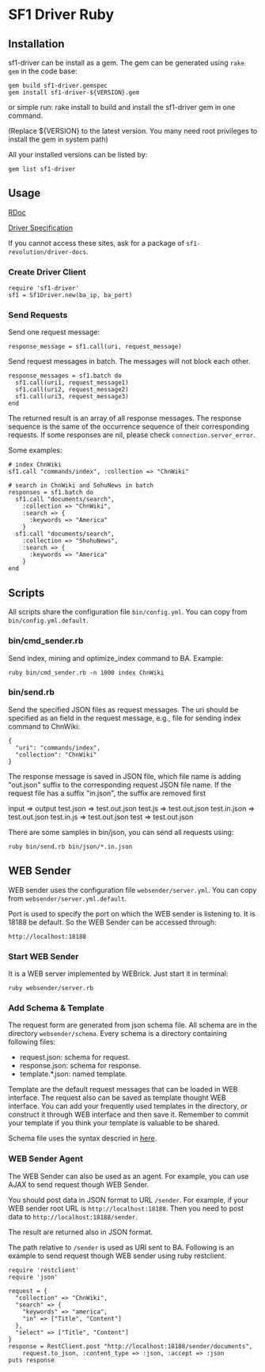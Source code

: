 # SF1 Driver Ruby #

## Installation ##

sf1-driver can be install as a gem. The gem can be generated using `rake gem` in
the code base:

    gem build sf1-driver.gemspec
    gem install sf1-driver-${VERSION}.gem

or simple run:
    rake install
to build and install the sf1-driver gem in one command.

(Replace ${VERSION} to the latest version. You many need root privileges to
install the gem in system path)

All your installed versions can be listed by:

    gem list sf1-driver

## Usage ##

[RDoc](https://git.izenesoft.cn/sf1-revolution/driver-docs/blobs/raw/master/html/ruby-client/index.html)

[Driver Specification](https://git.izenesoft.cn/sf1-revolution/driver-docs/blobs/raw/master/html/index.html)

If you cannot access these sites, ask for a package of
`sf1-revolution/driver-docs`.

### Create Driver Client ###

    require 'sf1-driver'
    sf1 = Sf1Driver.new(ba_ip, ba_port)

### Send Requests ###

Send one request message:

    response_message = sf1.call(uri, request_message)

Send request messages in batch. The messages will not block each other.

    response_messages = sf1.batch do
      sf1.call(uri1, request_message1)
      sf1.call(uri2, request_message2)
      sf1.call(uri3, request_message3)
    end

The returned result is an array of all response messages. The response sequence
is the same of the occurrence sequence of their corresponding requests. If some
responses are nil, please check `connection.server_error`.

Some examples:

    # index ChnWiki
    sf1.call "commands/index", :collection => "ChnWiki"

    # search in ChnWiki and SohuNews in batch
    responses = sf1.batch do
      sf1.call "documents/search",
        :collection => "ChnWiki",
        :search => {
          :keywords => "America"
        }
      sf1.call "documents/search",
        :collection => "ShohuNews",
        :search => {
          :keywords => "America"
        }
    end

## Scripts ##

All scripts share the configuration file `bin/config.yml`. You can copy from
`bin/config.yml.default`.

### bin/cmd_sender.rb ###

Send index, mining and optimize_index command to BA. Example:

    ruby bin/cmd_sender.rb -n 1000 index ChnWiki


### bin/send.rb ###

Send the specified JSON files as request messages. The uri should be specified
as an field in the request message, e.g., file for sending index command to
ChnWiki:

    {
      "uri": "commands/index",
      "collection": "ChnWiki"
    }

The response message is saved in JSON file, which file name is adding "out.json"
suffix to the corresponding request JSON file name. If the request file has a
suffix "in.json", the suffix are removed first

   input        => output
   test.json    => test.out.json
   test.js      => test.out.json
   test.in.json => test.out.json
   test.in.js   => test.out.json
   test         => test.out.json

There are some samples in bin/json, you can send all requests using:

    ruby bin/send.rb bin/json/*.in.json

## WEB Sender ##

WEB sender uses the configuration file `websender/server.yml`. You can copy from
`websender/server.yml.default`.

Port is used to specify the port on which the WEB sender is listening to. It is
18188 be default. So the WEB Sender can be accessed through:

    http://localhost:18188


### Start WEB Sender ###

It is a WEB server implemented by WEBrick. Just start it in terminal:

    ruby websender/server.rb


### Add Schema & Template ###

The request form are generated from json schema file. All schema are in the
directory `websender/schema`. Every schema is a directory containing following
files:

  - request.json: schema for request.
  - response.json: schema for response.
  - template.*.json: named template.

Template are the default request messages that can be loaded in WEB
interface. The request also can be saved as template thought WEB
interface. You can add your frequently used templates in the directory, or
construct it through WEB interface and then save it. Remember to commit your
template if you think your template is valuable to be shared.

Schema file uses the syntax descried in
[here](http://robla.net/jsonwidget/jsonschema/).

### WEB Sender Agent ###

The WEB Sender can also be used as an agent. For example, you can use AJAX to
send request though WEB Sender.

You should post data in JSON format to URL `/sender`. For example, if your WEB
sender root URL is `http://localhost:18188`. Then you need to post data to
`http://localhost:18188/sender`.

The result are returned also in JSON format.

The path relative to `/sender` is used as URI sent to BA. Following is an
example to send request though WEB sender using ruby restclient.

    require 'restclient'
    require 'json'

    request = {
      "collection" => "ChnWiki",
      "search" => {
        "keywords" => "america",
        "in" => ["Title", "Content"]
      },
      "select" => ["Title", "Content"]
    }
    response = RestClient.post "http://localhost:18188/sender/documents",
        request.to_json, :content_type => :json, :accept => :json
    puts response
